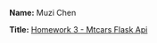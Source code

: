 **Name:** Muzi Chen

**Title:** [Homework 3 - Mtcars Flask Api](https://github.com/ninomyaovo/Mtcars-Flask-Api)
